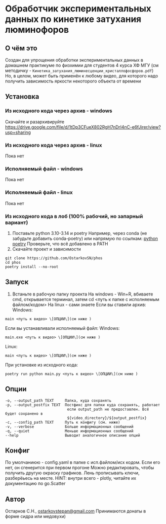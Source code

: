 # Обработчик экспериментальных данных по кинетике затухания люминофоров

## О чём это

Создан для упрощения обработки экспериментальных данных в домашнем практикуме по физхимии для студентов 4 курса ХФ МГУ
(см методичку - `Кинетика_затухания_люминесценции_кристаллофосфоров.pdf`)
Но, в целом, может быть применён к любому видео, для которого надо получить зависимость яркости некоторого объекта от времени

## Установка

### Из исходного кода через архив - windows
Скачайте и разархивируйте
<https://drive.google.com/file/d/1tDp3CFueX802RgH7nDrI4nC-e6fJirer/view?usp=sharing>

### Из исходного кода через архив - linux

Пока нет

### Исполняемый файл - windows

Пока нет

### Исполняемый файл - linux

Пока нет

### Из исходного кода в лоб (100% рабочий, но запарный вариант)

1. Поставьте python 3.10-3.14 и poetry
Например, через conda (не забудьте добавить conda-poetry) или напрямую по ссылкам:
[python](https://www.python.org/downloads/)
[poetry](https://python-poetry.org/docs/#installation)
Проверьте, что всё добавлено в PATH
2. Скачайте проект и зависимости

```shell
git clone https://github.com/OstarkovSN/phos
cd phos
poetry install --no-root
```

## Запуск

1. Встаньте в рабочую папку проекта
На windows - Win+R, вбиваете cmd, открывается терминал, затем cd <путь к папке с исполняемым файлом/кодом>
На linux - сами знаете
Если вы ставили архив:
Windows:

```shell
main <путь к видео> \[ОПЦИИ\](см ниже )
```

Если вы устанавливали исполняемый файл:
Windows:

```shell
main.exe <путь к видео> \[ОПЦИИ\](см ниже )
```

Linux:

```shell
main <путь к видео> \[ОПЦИИ\](см ниже )
```

При установке из исходного кода:

```shell
poetry run python main.py <путь к видео> \[ОПЦИИ\](см ниже )
```

## Опции

```plain
-o, --output_path TEXT     Папка, куда сохранять
-p, --output_postfix TEXT  Постфикс для папки куда сохранять, работает
                            если output_path не предоставлен. Всё будет сохранено в
                            ${video_directory}/${output_postfix}
-c, --config_path TEXT     Путь к конфигу (см. ниже)
-v, --verbose              Больше информационных сообщений
-q, --quiet                Меньше информационных сообщений
--help                     Выводит аналогичное описание опций
```

## Конфиг

По умолчаниюю - config.yaml в папке с исп.файлом/исх кодом. Если его нет, он сгенерится при первом прогоне
Можно редактировать, чтобы получить другую окраску графиков. Лень прописывать ключи, разберёьесь на месте.
HINT: внутри всего - plotly, читайте их документацию по go.Scatter

## Автор

Остарков С.Н., <ostarkovstepan@gmail.com>
Принимаются донаты в форме сидра или медовухи)
